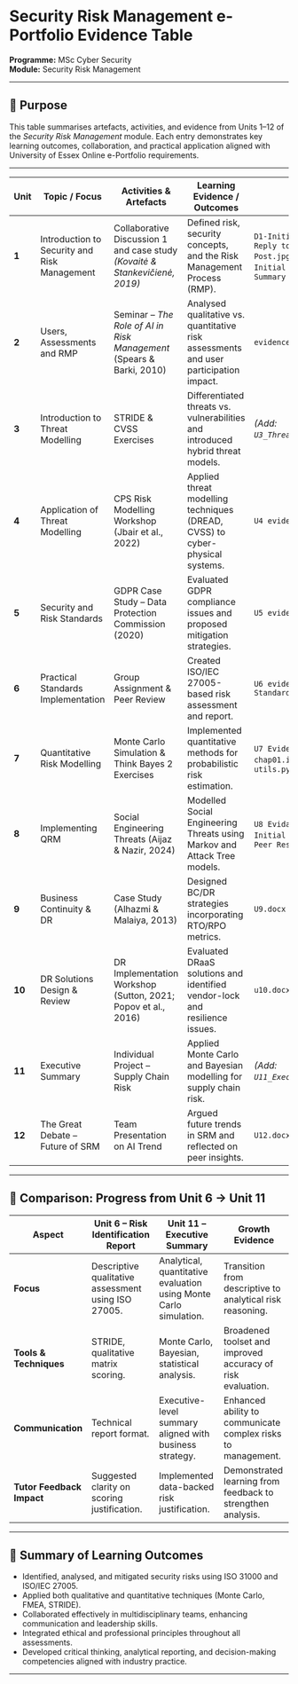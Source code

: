 # Security Risk Management e-Portfolio Evidence Table

**Programme:** MSc Cyber Security  
**Module:** Security Risk Management  


---

## 📘 Purpose
This table summarises artefacts, activities, and evidence from Units 1–12 of the *Security Risk Management* module. Each entry demonstrates key learning outcomes, collaboration, and practical application aligned with University of Essex Online e-Portfolio requirements.

---

| Unit | Topic / Focus | Activities & Artefacts | Learning Evidence / Outcomes | Links / Files |
|------|----------------|------------------------|-------------------------------|---------------|
| **1** | Introduction to Security and Risk Management | Collaborative Discussion 1 and case study *(Kovaitė & Stankevičienė, 2019)* | Defined risk, security concepts, and the Risk Management Process (RMP). | `D1-Initial Post.jpg`, `D1-Reply to Peter Initial Post.jpg`, `D1-Peer to my Initial Post.jpg`, `D1-Summary Post.jpg` |
| **2** | Users, Assessments and RMP | Seminar – *The Role of AI in Risk Management* (Spears & Barki, 2010) | Analysed qualitative vs. quantitative risk assessments and user participation impact. | `evidence U2.docx` |
| **3** | Introduction to Threat Modelling | STRIDE & CVSS Exercises | Differentiated threats vs. vulnerabilities and introduced hybrid threat models. | *(Add: `U3_Threat_Modelling.docx`)* |
| **4** | Application of Threat Modelling | CPS Risk Modelling Workshop (Jbair et al., 2022) | Applied threat modelling techniques (DREAD, CVSS) to cyber-physical systems. | `U4 evidence.docx` |
| **5** | Security and Risk Standards | GDPR Case Study – Data Protection Commission (2020) | Evaluated GDPR compliance issues and proposed mitigation strategies. | `U5 evidence.docx` |
| **6** | Practical Standards Implementation | Group Assignment & Peer Review | Created ISO/IEC 27005-based risk assessment and report. | `U6 evidence Security Standards.docx` |
| **7** | Quantitative Risk Modelling | Monte Carlo Simulation & Think Bayes 2 Exercises | Implemented quantitative methods for probabilistic risk estimation. | `U7 Evidence.docx`, `chap01.ipynb`, `chap02.ipynb`, `utils.py` |
| **8** | Implementing QRM | Social Engineering Threats (Aijaz & Nazir, 2024) | Modelled Social Engineering Threats using Markov and Attack Tree models. | `U8 Evidance.docx`, `D2-U8-Initial Post.jpg`, `D2-U8-Peer Responce.jpg` |
| **9** | Business Continuity & DR | Case Study (Alhazmi & Malaiya, 2013) | Designed BC/DR strategies incorporating RTO/RPO metrics. | `U9.docx` |
| **10** | DR Solutions Design & Review | DR Implementation Workshop (Sutton, 2021; Popov et al., 2016) | Evaluated DRaaS solutions and identified vendor-lock and resilience issues. | `u10.docx` |
| **11** | Executive Summary | Individual Project – Supply Chain Risk | Applied Monte Carlo and Bayesian modelling for supply chain risk. | *(Add: `U11_Executive_Summary.docx`)* |
| **12** | The Great Debate – Future of SRM | Team Presentation on AI Trend | Argued future trends in SRM and reflected on peer insights. | `U12.docx` |

---

## 🔄 Comparison: Progress from Unit 6 → Unit 11

| Aspect | Unit 6 – Risk Identification Report | Unit 11 – Executive Summary | Growth Evidence |
|---------|------------------------------------|------------------------------|-----------------|
| **Focus** | Descriptive qualitative assessment using ISO 27005. | Analytical, quantitative evaluation using Monte Carlo simulation. | Transition from descriptive to analytical risk reasoning. |
| **Tools & Techniques** | STRIDE, qualitative matrix scoring. | Monte Carlo, Bayesian, statistical analysis. | Broadened toolset and improved accuracy of risk evaluation. |
| **Communication** | Technical report format. | Executive-level summary aligned with business strategy. | Enhanced ability to communicate complex risks to management. |
| **Tutor Feedback Impact** | Suggested clarity on scoring justification. | Implemented data-backed risk justification. | Demonstrated learning from feedback to strengthen analysis. |

---

## 🎯 Summary of Learning Outcomes
- Identified, analysed, and mitigated security risks using ISO 31000 and ISO/IEC 27005.  
- Applied both qualitative and quantitative techniques (Monte Carlo, FMEA, STRIDE).  
- Collaborated effectively in multidisciplinary teams, enhancing communication and leadership skills.  
- Integrated ethical and professional principles throughout all assessments.  
- Developed critical thinking, analytical reporting, and decision-making competencies aligned with industry practice.  

---


